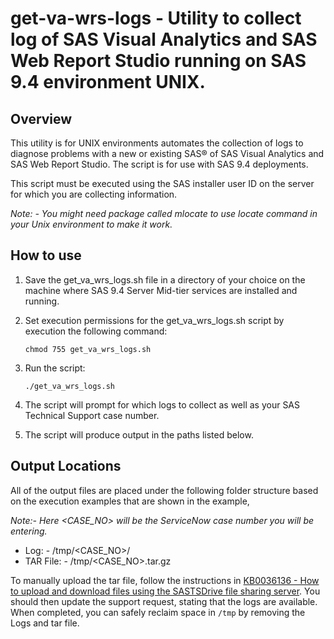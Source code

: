 # get-va-wrs-logs - Utility to collect log of SAS Visual Analytics and SAS Web Report Studio running on SAS 9.4 environment UNIX.
## Overview
This utility is for UNIX environments automates the collection of logs to diagnose problems with a new or existing SAS® of SAS Visual Analytics and SAS Web Report Studio. The script is for use with SAS 9.4 deployments.

This script must be executed using the SAS installer user ID on the server for which you are collecting information.

*Note: - You might need package called mlocate to use locate command in your Unix environment to make it work.*

## How to use
1. Save the get_va_wrs_logs.sh file in a directory of your choice on the machine where SAS 9.4 Server Mid-tier services are installed and running.

2. Set execution permissions for the get_va_wrs_logs.sh script by execution the following command:

    `chmod 755 get_va_wrs_logs.sh`

3. Run the script:

    `./get_va_wrs_logs.sh`

4. The script will prompt for which logs to collect as well as your SAS Technical Support case number.

5. The script will produce output in the paths listed below.

## Output Locations

All of the output files are placed under the following folder structure based on the execution examples that are shown in the example,

*Note:- Here <CASE_NO> will be the ServiceNow case number you will be entering.*

- Log: - /tmp/<CASE_NO>/
- TAR File: - /tmp/<CASE_NO>.tar.gz

To manually upload the tar file, follow the instructions in [KB0036136 - How to upload and download files using the SASTSDrive file sharing server](https://sas.service-now.com/csm?id=kb_article_view&sysparm_article=KB0036136). You should then update the support request, stating that the logs are available. When completed, you can safely reclaim space in `/tmp` by removing the Logs and tar file.